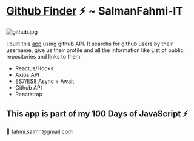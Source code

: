 # [Github Finder](https://githubfinder-sf.netlify.com/) :zap: ~ SalmanFahmi-IT

![github.jpg](https://raw.githubusercontent.com/SalmanFahmi-IT/user-finder-app/master/screenshot.PNG)

I built this [app](https://githubfinder-sf.netlify.com/) using github API. It searchs for github users by their username, give us their profile and all the information like List of public repositories and links to them.

- ReactJs/Hooks
- Axios API
- ES7/ES8 Async + Await
- Github API
- Reactstrap

## This app is part of my 100 Days of JavaScript :zap:






:email: fahmi.salmn@gmail.com
